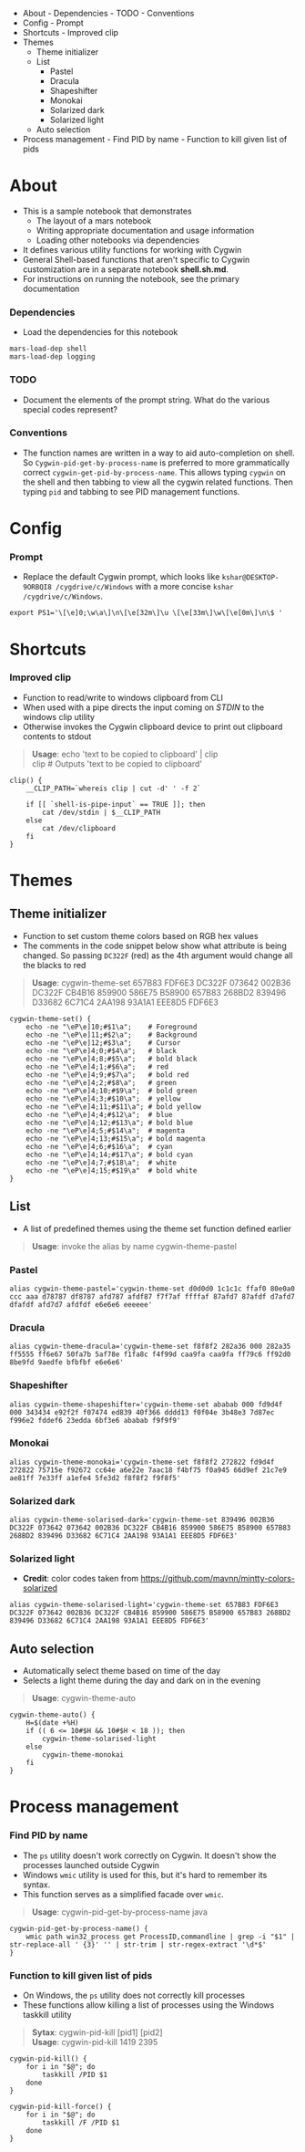 <!-- MarkdownTOC -->

- About
        - Dependencies
        - TODO
        - Conventions
- Config
        - Prompt
- Shortcuts
        - Improved clip
- Themes
    - Theme initializer
    - List
        - Pastel
        - Dracula
        - Shapeshifter
        - Monokai
        - Solarized dark
        - Solarized light
    - Auto selection
- Process management
        - Find PID by name
        - Function to kill given list of pids

<!-- /MarkdownTOC -->

# About
- This is a sample notebook that demonstrates
    + The layout of a mars notebook
    + Writing appropriate documentation and usage information
    + Loading other notebooks via dependencies
- It defines various utility functions for working with Cygwin
- General Shell-based functions that aren't specific to Cygwin customization are in a separate notebook **shell.sh.md**.
- For instructions on running the notebook, see the primary documentation

### Dependencies
- Load the dependencies for this notebook

```shell
mars-load-dep shell
mars-load-dep logging
```

### TODO
- Document the elements of the prompt string. What do the various special codes represent?

### Conventions
- The function names are written in a way to aid auto-completion on shell. So `Cygwin-pid-get-by-process-name` is preferred to more grammatically correct `cygwin-get-pid-by-process-name`. This allows typing `cygwin` on the shell and then tabbing to view all the cygwin related functions. Then typing `pid` and tabbing to see PID management functions.

# Config
### Prompt
- Replace the default Cygwin prompt, which looks like `kshar@DESKTOP-9ORBQI8 /cygdrive/c/Windows` with a more concise `kshar /cygdrive/c/Windows`.

```shell
export PS1='\[\e]0;\w\a\]\n\[\e[32m\]\u \[\e[33m\]\w\[\e[0m\]\n\$ '
```

# Shortcuts
### Improved clip
- Function to read/write to windows clipboard from CLI
- When used with a pipe directs the input coming on *STDIN* to the windows clip utility
- Otherwise invokes the Cygwin clipboard device to print out clipboard contents to stdout

>**Usage**:
echo 'text to be copied to clipboard' | clip <br>
clip # Outputs 'text to be copied to clipboard' <br>

```shell
clip() {
    __CLIP_PATH=`whereis clip | cut -d' ' -f 2`
    
    if [[ `shell-is-pipe-input` == TRUE ]]; then
        cat /dev/stdin | $__CLIP_PATH
    else
        cat /dev/clipboard
    fi
}
```

# Themes
## Theme initializer
- Function to set custom theme colors based on RGB hex values
- The comments in the code snippet below show what attribute is being changed. So passing `DC322F` (red) as the 4th argument would change all the blacks to red

>**Usage**: cygwin-theme-set 657B83 FDF6E3 DC322F 073642 002B36 DC322F CB4B16 859900 586E75 B58900 657B83 268BD2 839496 D33682 6C71C4 2AA198 93A1A1 EEE8D5 FDF6E3

```shell
cygwin-theme-set() {
    echo -ne "\eP\e]10;#$1\a";    # Foreground
    echo -ne "\eP\e]11;#$2\a";    # Background
    echo -ne "\eP\e]12;#$3\a";    # Cursor
    echo -ne "\eP\e]4;0;#$4\a";   # black
    echo -ne "\eP\e]4;8;#$5\a";   # bold black
    echo -ne "\eP\e]4;1;#$6\a";   # red
    echo -ne "\eP\e]4;9;#$7\a";   # bold red
    echo -ne "\eP\e]4;2;#$8\a";   # green
    echo -ne "\eP\e]4;10;#$9\a";  # bold green
    echo -ne "\eP\e]4;3;#$10\a";  # yellow
    echo -ne "\eP\e]4;11;#$11\a"; # bold yellow
    echo -ne "\eP\e]4;4;#$12\a";  # blue
    echo -ne "\eP\e]4;12;#$13\a"; # bold blue
    echo -ne "\eP\e]4;5;#$14\a";  # magenta
    echo -ne "\eP\e]4;13;#$15\a"; # bold magenta
    echo -ne "\eP\e]4;6;#$16\a";  # cyan
    echo -ne "\eP\e]4;14;#$17\a"; # bold cyan
    echo -ne "\eP\e]4;7;#$18\a";  # white
    echo -ne "\eP\e]4;15;#$19\a"  # bold white
}
```

## List
- A list of predefined themes using the theme set function defined earlier

>**Usage**: invoke the alias by name
cygwin-theme-pastel

### Pastel
```shell
alias cygwin-theme-pastel='cygwin-theme-set d0d0d0 1c1c1c ffaf0 80e0a0 ccc aaa d78787 df8787 afd787 afdf87 f7f7af ffffaf 87afd7 87afdf d7afd7 dfafdf afd7d7 afdfdf e6e6e6 eeeeee'
```

### Dracula
```shell
alias cygwin-theme-dracula='cygwin-theme-set f8f8f2 282a36 000 282a35 ff5555 ff6e67 50fa7b 5af78e f1fa8c f4f99d caa9fa caa9fa ff79c6 ff92d0 8be9fd 9aedfe bfbfbf e6e6e6'
```

### Shapeshifter
```shell
alias cygwin-theme-shapeshifter='cygwin-theme-set ababab 000 fd9d4f 000 343434 e92f2f f07474 ed839 40f366 dddd13 f0f04e 3b48e3 7d87ec f996e2 fddef6 23edda 6bf3e6 ababab f9f9f9'
```

### Monokai
```shell
alias cygwin-theme-monokai='cygwin-theme-set f8f8f2 272822 fd9d4f 272822 75715e f92672 cc64e a6e22e 7aac18 f4bf75 f0a945 66d9ef 21c7e9 ae81ff 7e33ff a1efe4 5fe3d2 f8f8f2 f9f8f5'
```

### Solarized dark
```shell
alias cygwin-theme-solarised-dark='cygwin-theme-set 839496 002B36 DC322F 073642 073642 002B36 DC322F CB4B16 859900 586E75 B58900 657B83 268BD2 839496 D33682 6C71C4 2AA198 93A1A1 EEE8D5 FDF6E3'
```

### Solarized light
- **Credit**: color codes taken from https://github.com/mavnn/mintty-colors-solarized

```shell
alias cygwin-theme-solarised-light='cygwin-theme-set 657B83 FDF6E3 DC322F 073642 002B36 DC322F CB4B16 859900 586E75 B58900 657B83 268BD2 839496 D33682 6C71C4 2AA198 93A1A1 EEE8D5 FDF6E3'
```

## Auto selection
- Automatically select theme based on time of the day
- Selects a light theme during the day and dark on in the evening

>**Usage**: cygwin-theme-auto

```shell
cygwin-theme-auto() {
    H=$(date +%H)
    if (( 6 <= 10#$H && 10#$H < 18 )); then 
        cygwin-theme-solarised-light
    else
        cygwin-theme-monokai
    fi
}
```

# Process management
### Find PID by name
- The `ps` utility doesn't work correctly on Cygwin. It doesn't show the processes launched outside Cygwin
- Windows `wmic` utility is used for this, but it's hard to remember its syntax.
- This function serves as a simplified facade over `wmic`.

>**Usage**: cygwin-pid-get-by-process-name java

```shell
cygwin-pid-get-by-process-name() {
    wmic path win32_process get ProcessID,commandline | grep -i "$1" | str-replace-all ' {3}' '' | str-trim | str-regex-extract '\d*$'
}
```

### Function to kill given list of pids
- On Windows, the `ps` utility does not correctly kill processes
- These functions allow killing a list of processes using the Windows taskkill utility

>**Sytax**: cygwin-pid-kill [pid1] [pid2] <br>
**Usage**: cygwin-pid-kill 1419 2395

```shell
cygwin-pid-kill() {
    for i in "$@"; do
        taskkill /PID $1
    done
}

cygwin-pid-kill-force() {
    for i in "$@"; do
        taskkill /F /PID $1
    done
}
```

